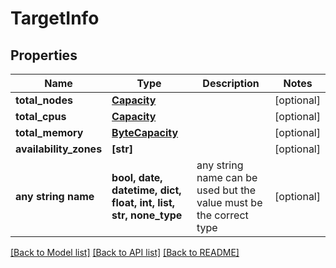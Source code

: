 # TargetInfo


## Properties
Name | Type | Description | Notes
------------ | ------------- | ------------- | -------------
**total_nodes** | [**Capacity**](Capacity.md) |  | [optional] 
**total_cpus** | [**Capacity**](Capacity.md) |  | [optional] 
**total_memory** | [**ByteCapacity**](ByteCapacity.md) |  | [optional] 
**availability_zones** | **[str]** |  | [optional] 
**any string name** | **bool, date, datetime, dict, float, int, list, str, none_type** | any string name can be used but the value must be the correct type | [optional]

[[Back to Model list]](../README.md#documentation-for-models) [[Back to API list]](../README.md#documentation-for-api-endpoints) [[Back to README]](../README.md)


